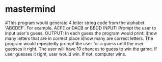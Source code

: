 # mastermind

#This program would generate 4 letter string code from the alphabet 'ABCDEF'.
For example, ACFE or DACB or BBCD
INPUT: Prompt the user to input user's guess.
OUTPUT: In each guess the program would print:
    i)how many letters that are in correct place
    ii)how many are correct letters.
The program would repeatedly prompt the user for a guess until the user guesses it right.
The user will have 10 chances to guess to win the game.
If user guesses it right, user would win. If not, computer wins.
